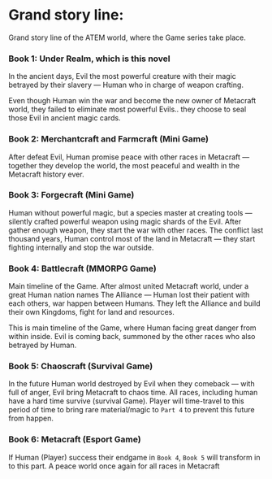 # Grand story line:

Grand story line of the ATEM world, where the Game series take place.

### Book 1: Under Realm, which is this novel 

In the ancient days, Evil the most powerful creature with their magic betrayed by their slavery — Human who in charge of weapon crafting.

Even though Human win the war and become the new owner of Metacraft world, they failed to eliminate most powerful Evils.. they choose to seal those Evil in ancient magic cards.

### Book 2: Merchantcraft and Farmcraft (Mini Game)

After defeat Evil, Human promise peace with other races in Metacraft — together they develop the world, the most peaceful and wealth in the Metacraft history ever.

### Book 3: Forgecraft (Mini Game)

Human without powerful magic, but a species master at creating tools — silently crafted powerful weapon using magic shards of the Evil. After gather enough weapon, they start the war with other races. The conflict last thousand years, Human control most of the land in Metacraft — they start fighting internally and stop the war outside.

### Book 4: Battlecraft (MMORPG Game)

Main timeline of the Game.
After almost united Metacraft world, under a great Human nation names The Alliance — Human lost their patient with each others, war happen between Humans.
They left the Alliance and build their own Kingdoms, fight for land and resources.

This is main timeline of the Game, where Human facing great danger from within inside. Evil is coming back, summoned by the other races who  also betrayed by Human.

### Book 5: Chaoscraft (Survival Game)

In the future Human world destroyed by Evil when they comeback — with full of anger, Evil bring Metacraft to chaos time. All races, including human have a hard time survive (survival Game). Player will time-travel to this period of time to bring rare material/magic to `Part 4` to prevent this future from happen.

### Book 6: Metacraft (Esport Game)

If Human (Player) success their endgame in `Book 4`, `Book 5` will transform in to this part. A peace world once again for all races in Metacraft
